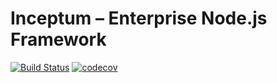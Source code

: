 # Inceptum – Enterprise Node.js Framework

[![Build Status](https://travis-ci.org/hipages/inceptum.svg?branch=master)](https://travis-ci.org/hipages/inceptum)
[![codecov](https://codecov.io/gh/hipages/inceptum/branch/master/graph/badge.svg)](https://codecov.io/gh/hipages/inceptum)
